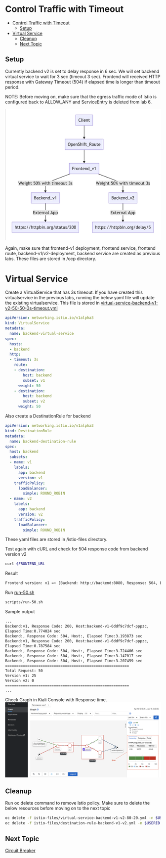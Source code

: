 # Control Traffic with Timeout

<!-- TOC -->

- [Control Traffic with Timeout](#control-traffic-with-timeout)
  - [Setup](#setup)
- [Virtual Service](#virtual-service)
  - [Cleanup](#cleanup)
  - [Next Topic](#next-topic)

<!-- /TOC -->

## Setup

Currently backend v2 is set to delay response in 6 sec. We will set backend virtual service to wait for 3 sec (timeout 3 sec).  Frontend will received HTTP response with Gateway Timeout (504) if elapsed time is longer than timeout period.

NOTE: Before moving on, make sure that the egress traffic mode of Istio is configured back to ALLOW_ANY and ServiceEntry is deleted from lab 6.

![Timeout 3s](../images/microservices-timeout-3s.png)

Again, make sure that frontend-v1 deployment, frontend service, frontend route, backend-v1/v2-deployment, backend service are created as previous labs. These files are stored in /ocp directory.

# Virtual Service

Create a VirtualService that has 3s timeout. If you have created this virtualservice in the previous labs, running the below yaml file will update the existing virtualservice. This file is stored in [virtual-service-backend-v1-v2-50-50-3s-timeout.yml](../istio-files/virtual-service-backend-v1-v2-50-50-3s-timeout.yml)

```yaml
apiVersion: networking.istio.io/v1alpha3
kind: VirtualService
metadata:
  name: backend-virtual-service
spec:
  hosts:
  - backend
  http:
  - timeout: 3s
    route:
    - destination:
        host: backend
        subset: v1
      weight: 50
    - destination:
        host: backend
        subset: v2
      weight: 50
```

Also create a DestinationRule for backend
```yaml
apiVersion: networking.istio.io/v1alpha3
kind: DestinationRule
metadata:
  name: backend-destination-rule
spec:
  host: backend
  subsets:
  - name: v1
    labels:
      app: backend
      version: v1
    trafficPolicy:
      loadBalancer:
        simple: ROUND_ROBIN
  - name: v2
    labels:
      app: backend
      version: v2
    trafficPolicy:
      loadBalancer:
        simple: ROUND_ROBIN
```
These yaml files are stored in /istio-files directory.

Test again with cURL and check for 504 response code from backend version v2

```bash
curl $FRONTEND_URL
```

Result

```bash
Frontend version: v1 => [Backend: http://backend:8080, Response: 504, Body: upstream request timeout]
```

Run [run-50.sh](../scripts/run-50.sh)

```bash
scripts/run-50.sh
```

Sample output
```log
...
Backend:v1, Response Code: 200, Host:backend-v1-6ddf9c7dcf-pppzc, Elapsed Time:0.774024 sec
Backend:, Response Code: 504, Host:, Elapsed Time:3.193873 sec
Backend:v1, Response Code: 200, Host:backend-v1-6ddf9c7dcf-pppzc, Elapsed Time:0.787584 sec
Backend:, Response Code: 504, Host:, Elapsed Time:3.724406 sec
Backend:, Response Code: 504, Host:, Elapsed Time:3.147017 sec
Backend:, Response Code: 504, Host:, Elapsed Time:3.207459 sec
========================================================
Total Request: 50
Version v1: 25
Version v2: 0
========================================================
...
```

Check Graph in Kiali Console with Response time.
![](../images/kiali-graph-timeout.png)



## Cleanup
Run oc delete command to remove Istio policy. Make sure to delete the below resources before moving on to the next topic

```bash
oc delete -f istio-files/virtual-service-backend-v1-v2-80-20.yml -n $USERID
oc delete -f istio-files/destination-rule-backend-v1-v2.yml -n $USERID
```

## Next Topic

[Circuit Breaker](./08-circuit-breaker.md)
